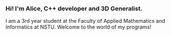 ### Hi! I'm Alice, C++ developer and 3D Generalist.
I am a 3rd year student at the Faculty of Applied Mathematics and Informatics at NSTU.
Welcome to the world of my programs!
